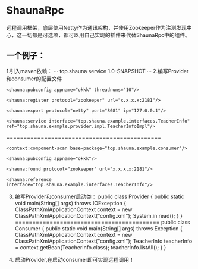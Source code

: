 # ShaunaRpc

远程调用框架，底层使用Netty作为通讯架构，并使用Zookeeper作为注测发现中心，这一切都是可选项，都可以用自己实现的插件来代替ShaunaRpc中的组件。


## 一个例子：

1.引入maven依赖：
···
<dependency>
    <groupId>top.shauna</groupId>
    <artifactId>service</artifactId>
    <version>1.0-SNAPSHOT</version>
</dependency>
···
2.编写Provider和consumer的配置文件
<beans xmlns:xsi="http://www.w3.org/2001/XMLSchema-instance"
       xmlns="http://www.springframework.org/schema/beans"
       xmlns:context="http://www.springframework.org/schema/context"
       xmlns:shauna="http://www.shauna.top/schema/shauna"
       xsi:schemaLocation="
       http://www.springframework.org/schema/beans
       http://www.springframework.org/schema/beans/spring-beans-4.3.xsd
       http://www.springframework.org/schema/context
       http://www.springframework.org/schema/context/spring-context.xsd
       http://www.shauna.top/schema/shauna
       http://www.shauna.top/schema/shauna/shauna.xsd">

    <shauna:pubconfig appname="okkk" threadnums="10"/>

    <shauna:register protocol="zookeeper" url="x.x.x.x:2181"/>

    <shauna:export protocol="netty" port="8081" ip="127.0.0.1"/>

    <shauna:service interface="top.shauna.example.interfaces.TeacherInfo" ref="top.shauna.example.provider.impl.TeacherInfoImpl"/>
</beans>
=============================================
<beans xmlns:xsi="http://www.w3.org/2001/XMLSchema-instance"
       xmlns="http://www.springframework.org/schema/beans"
       xmlns:context="http://www.springframework.org/schema/context"
       xmlns:shauna="http://www.shauna.top/schema/shauna"
       xsi:schemaLocation="
       http://www.springframework.org/schema/beans
       http://www.springframework.org/schema/beans/spring-beans-4.3.xsd
       http://www.springframework.org/schema/context
       http://www.springframework.org/schema/context/spring-context.xsd
       http://www.shauna.top/schema/shauna
       http://www.shauna.top/schema/shauna/shauna.xsd">

    <context:component-scan base-package="top.shauna.example.consumer"/>

    <shauna:pubconfig appname="okkk"/>

    <shauna:found protocol="zookeeper" url="x.x.x.x:2181"/>

    <shauna:reference interface="top.shauna.example.interfaces.TeacherInfo"/>
</beans>

3. 编写Provider和consumer启动类：
public class Provider {
    public static void main(String[] args) throws IOException {
        ClassPathXmlApplicationContext context = new ClassPathXmlApplicationContext("config.xml");
        System.in.read();
    }
}
==========================================
public class Consumer {
    public static void main(String[] args) throws Exception {
        ClassPathXmlApplicationContext context = new ClassPathXmlApplicationContext("config.xml");
        TeacherInfo teacherInfo = context.getBean(TeacherInfo.class);
        teacherInfo.listAll();
    }
}

4. 启动Provider,在启动consumer即可实现远程调用！
